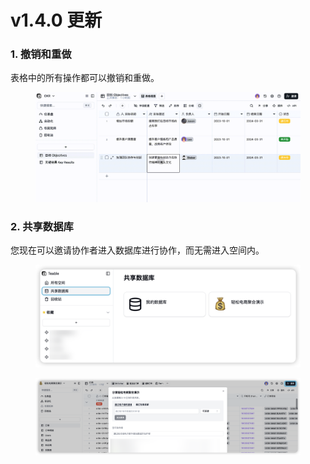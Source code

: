 # v1.4.0 更新

### 1. 撤销和重做

表格中的所有操作都可以撤销和重做。

<figure><img src="../.gitbook/assets/undo-redo.gif" alt=""><figcaption></figcaption></figure>

### 2. 共享数据库

您现在可以邀请协作者进入数据库进行协作，而无需进入空间内。

<figure><img src="../.gitbook/assets/Base collaborator-1.png" alt=""><figcaption></figcaption></figure>

<figure><img src="../.gitbook/assets/Base collaborator-2.png" alt=""><figcaption></figcaption></figure>
